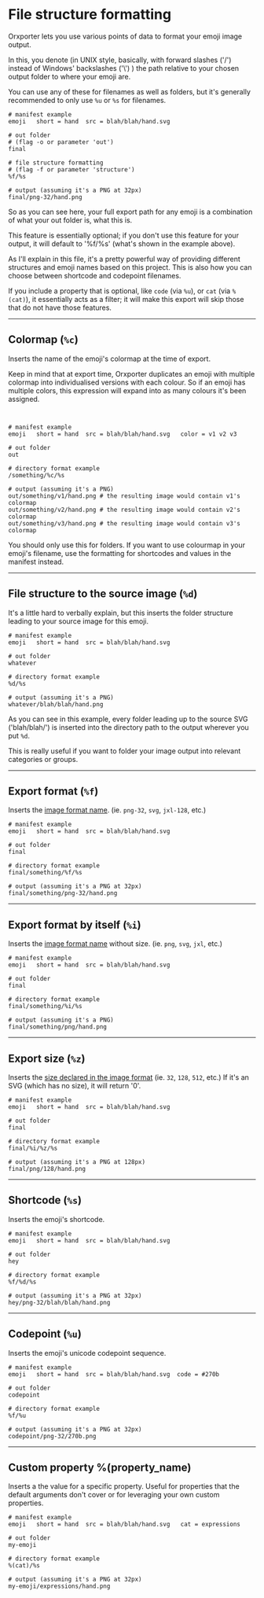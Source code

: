 
# File structure formatting

Orxporter lets you use various points of data to format your emoji image output.

In this, you denote (in UNIX style, basically, with forward slashes ('/') instead of Windows' backslashes ('\\') ) the path relative to your chosen output folder to where your emoji are.

You can use any of these for filenames as well as folders, but it's generally recommended to only use `%u` or `%s` for filenames.

```
# manifest example
emoji   short = hand  src = blah/blah/hand.svg

# out folder
# (flag -o or parameter 'out')
final

# file structure formatting
# (flag -f or parameter 'structure')
%f/%s

# output (assuming it's a PNG at 32px)
final/png-32/hand.png

```

So as you can see here, your full export path for any emoji is a combination of what your out folder is, what this is.

This feature is essentially optional; if you don't use this feature for your output, it will default to '%f/%s' (what's shown in the example above).

As I'll explain in this file, it's a pretty powerful way of providing different structures and emoji names based on this project. This is also how you can choose between shortcode and codepoint filenames.

If you include a property that is optional, like `code` (via `%u`), or `cat` (via `%(cat)`), it essentially acts as a filter; it will make this export will skip those that do not have those features.

---

## Colormap (`%c`)

Inserts the name of the emoji's colormap at the time of export.

Keep in mind that at export time, Orxporter duplicates an emoji with multiple colormap into individualised versions with each colour. So if an emoji has multiple colors, this expression will expand into as many colours it's been assigned.

```


# manifest example
emoji   short = hand  src = blah/blah/hand.svg   color = v1 v2 v3

# out folder
out

# directory format example
/something/%c/%s

# output (assuming it's a PNG)
out/something/v1/hand.png # the resulting image would contain v1's colormap
out/something/v2/hand.png # the resulting image would contain v2's colormap
out/something/v3/hand.png # the resulting image would contain v3's colormap

```

You should only use this for folders. If you want to use colourmap in your emoji's filename, use the formatting for shortcodes and values in the manifest instead.

---


## File structure to the source image (`%d`)

It's a little hard to verbally explain, but this inserts the folder structure leading to your source image for this emoji.

```
# manifest example
emoji   short = hand  src = blah/blah/hand.svg

# out folder
whatever

# directory format example
%d/%s

# output (assuming it's a PNG)
whatever/blah/blah/hand.png

```

As you can see in this example, every folder leading up to the source SVG ('blah/blah/') is inserted into the directory path to the output wherever you put `%d`.

This is really useful if you want to folder your image output into relevant categories or groups.

----

## Export format (`%f`)

Inserts the [image format name](image_formats.md). (ie. `png-32`, `svg`, `jxl-128`, etc.)

```
# manifest example
emoji   short = hand  src = blah/blah/hand.svg

# out folder
final

# directory format example
final/something/%f/%s

# output (assuming it's a PNG at 32px)
final/something/png-32/hand.png

```
----
## Export format by itself (`%i`)

Inserts the [image format name](image_formats.md) without size. (ie. `png`, `svg`, `jxl`, etc.)

```
# manifest example
emoji   short = hand  src = blah/blah/hand.svg

# out folder
final

# directory format example
final/something/%i/%s

# output (assuming it's a PNG)
final/something/png/hand.png

```
---

## Export size (`%z`)

Inserts the [size declared in the image format](image_formats.md) (ie. `32`, `128`, `512`, etc.)
If it's an SVG (which has no size), it will return '0'.

```
# manifest example
emoji   short = hand  src = blah/blah/hand.svg

# out folder
final

# directory format example
final/%i/%z/%s

# output (assuming it's a PNG at 128px)
final/png/128/hand.png

```
---
## Shortcode (`%s`)

Inserts the emoji's shortcode.

```
# manifest example
emoji   short = hand  src = blah/blah/hand.svg

# out folder
hey

# directory format example
%f/%d/%s

# output (assuming it's a PNG at 32px)
hey/png-32/blah/blah/hand.png

```

----

## Codepoint (`%u`)

Inserts the emoji's unicode codepoint sequence.

```
# manifest example
emoji   short = hand  src = blah/blah/hand.svg  code = #270b

# out folder
codepoint

# directory format example
%f/%u

# output (assuming it's a PNG at 32px)
codepoint/png-32/270b.png

```

----

## Custom property **%(property_name)**

Inserts a the value for a specific property. Useful for properties that the default arguments don't cover or for leveraging your own custom properties.

```
# manifest example
emoji   short = hand  src = blah/blah/hand.svg   cat = expressions

# out folder
my-emoji

# directory format example
%(cat)/%s

# output (assuming it's a PNG at 32px)
my-emoji/expressions/hand.png

```
